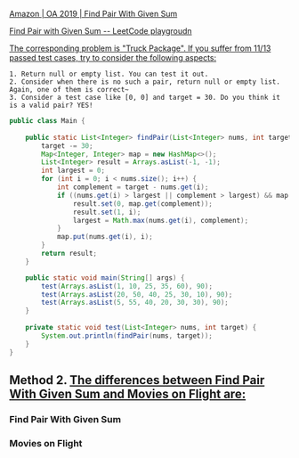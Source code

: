 [Amazon | OA 2019 | Find Pair With Given Sum](https://leetcode.com/discuss/interview-question/356960)

[Find Pair with Given Sum -- LeetCode playgroudn](https://leetcode.com/playground/RCtnVum7)

[The corresponding problem is "Truck Package". If you suffer from 11/13 passed test cases, try to consider the following aspects:](https://leetcode.com/discuss/interview-question/356960/Amazon-or-OA-2019-or-Find-Pair-With-Given-Sum/378586)

    1. Return null or empty list. You can test it out.
    2. Consider when there is no such a pair, return null or empty list. Again, one of them is correct~
    3. Consider a test case like [0, 0] and target = 30. Do you think it is a valid pair? YES!


```java
public class Main {
    
    public static List<Integer> findPair(List<Integer> nums, int target) {
        target -= 30;
        Map<Integer, Integer> map = new HashMap<>();
        List<Integer> result = Arrays.asList(-1, -1);
        int largest = 0;
        for (int i = 0; i < nums.size(); i++) {
            int complement = target - nums.get(i);
            if ((nums.get(i) > largest || complement > largest) && map.containsKey(complement)) {
                result.set(0, map.get(complement));
                result.set(1, i);
                largest = Math.max(nums.get(i), complement);
            }
            map.put(nums.get(i), i);
        }
        return result;
    }

    public static void main(String[] args) {
        test(Arrays.asList(1, 10, 25, 35, 60), 90);
        test(Arrays.asList(20, 50, 40, 25, 30, 10), 90);
        test(Arrays.asList(5, 55, 40, 20, 30, 30), 90);
    }
    
    private static void test(List<Integer> nums, int target) {
        System.out.println(findPair(nums, target));
    }
}
```


## Method 2. [The differences between Find Pair With Given Sum and Movies on Flight are:](https://leetcode.com/discuss/interview-question/356960/Amazon-or-OA-2019-or-Find-Pair-With-Given-Sum/375752)
### Find Pair With Given Sum

### Movies on Flight
